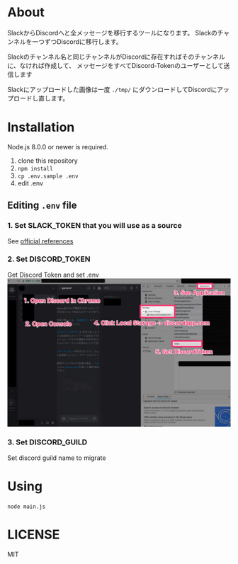 # About

SlackからDiscordへと全メッセージを移行するツールになります。
Slackのチャンネルを一つずつDiscordに移行します。

Slackのチャンネル名と同じチャンネルがDiscordに存在すればそのチャンネルに、なければ作成して、
メッセージをすべてDiscord-Tokenのユーザーとして送信します

Slackにアップロードした画像は一度 `./tmp/` にダウンロードしてDiscordにアップロードし直します。


# Installation

Node.js 8.0.0 or newer is required.

1. clone this repository
1. `npm install`
1. `cp .env.sample .env`
1. edit .env

## Editing `.env` file

### 1. Set SLACK_TOKEN that you will use as a source

See [official references](https://api.slack.com/custom-integrations/legacy-tokens)

### 2. Set DISCORD_TOKEN

Get Discord Token and set .env
![img](https://github.com/ryosebach/s2d-migrator/blob/doc/img/getDiscordToken.jpg?raw=true)

### 3. Set DISCORD_GUILD

Set discord guild name to migrate

# Using

`node main.js`


# LICENSE
MIT
